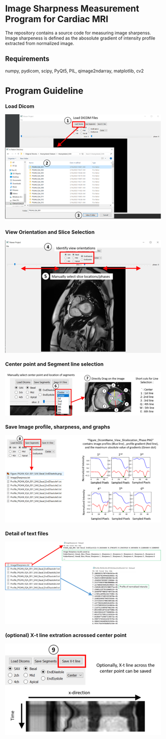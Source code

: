 
# Image Sharpness Measurement Program for Cardiac MRI

The repository contains a source code for measuring image sharpenss. Image sharpeness is defined as the abosolute gradient of intensity profile extracted from normalized image.


## Requirements
numpy, pydicom, scipy, PyQt5, PIL, qimage2ndarray, matplotlib, cv2


# Program Guideline
### Load Dicom 
![alt text](https://github.com/HMS-CardiacMR/ImageSharpenessMeasurement/blob/main/pics/Picture1.png?raw=true)

### View Orientation and Slice Selection
![alt text](https://github.com/HMS-CardiacMR/ImageSharpenessMeasurement/blob/main/pics/Picture2.png?raw=true)

### Center point and Segment line selection
![alt text](https://github.com/HMS-CardiacMR/ImageSharpenessMeasurement/blob/main/pics/Picture3.png?raw=true)

### Save Image profile, sharpness, and graphs
![alt text](https://github.com/HMS-CardiacMR/ImageSharpenessMeasurement/blob/main/pics/Picture4.png?raw=true)


### Detail of text files
![alt text](https://github.com/HMS-CardiacMR/ImageSharpenessMeasurement/blob/main/pics/Picture5.png?raw=true)

### (optional) X-t line extration acrossed center point 
![alt text](https://github.com/HMS-CardiacMR/ImageSharpenessMeasurement/blob/main/pics/Picture6.png?raw=true)
